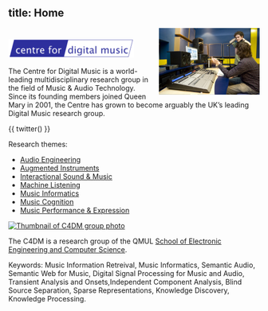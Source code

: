 title: Home
---

<div><img src="images/wide_IMG_3972_0250.jpg" style="width: 40%; max-width:250px; float: right; margin: 0px; padding: 0px; margin-left: 10px;" alt="Photo of researchers" /></div>

<h1><img src="images/penlogo.png" alt="Centre for Digital Music" class="c4dmbiglogo" style="width: 50%; max-width: 11em; display: block; float: none; margin: 0px; padding: 0px;" alt="" /></h1>


The Centre for Digital Music is a world-leading multidisciplinary research group in the field of Music & Audio Technology. Since its founding members joined Queen Mary in 2001, the Centre has grown to become arguably the UK’s leading Digital Music research group.

{{ twitter() }}

Research themes:

* [Audio Engineering](audioengineering.html)
* [Augmented Instruments](http://www.eecs.qmul.ac.uk/~andrewm/)
* [Interactional Sound & Music](interactional.html)
* [Machine Listening](machinelistening.html)
* [Music Informatics](musicinformatics.html)
* [Music Cognition](http://music-cognition.eecs.qmul.ac.uk/)
* [Music Performance & Expression](http://mupae.blogspot.co.uk/)

<a href="images/c4dm_grp_201507_IMG_7553.jpg"><img src="images/c4dm_grp_201507_IMG_7553_thumb.jpg" style="width:640px; max-width:640px; float: none; display: block; margin: 0px; padding: 0px; clear: none;" alt="Thumbnail of C4DM group photo" /></a>



The C4DM is a research group of the QMUL [School of Electronic Engineering and Computer Science](http://www.eecs.qmul.ac.uk/).

Keywords: Music Information Retreival, Music Informatics, Semantic Audio, Semantic Web for Music, Digital Signal Processing for Music and Audio, Transient Analysis and Onsets,Independent Component Analysis, Blind Source Separation, Sparse Representations, Knowledge Discovery, Knowledge Processing.

